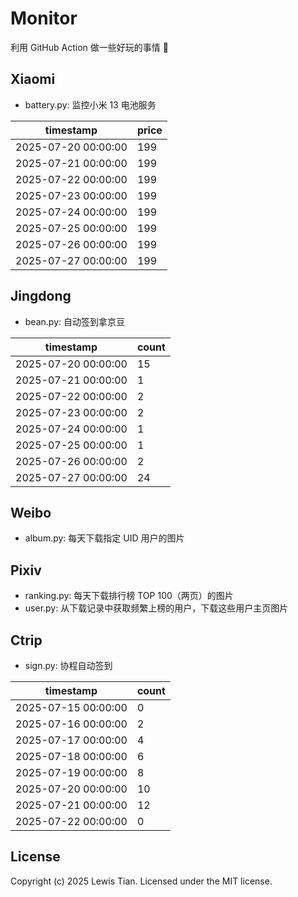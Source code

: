 # Monitor

利用 GitHub Action 做一些好玩的事情 🤣

## Xiaomi

- battery.py: 监控小米 13 电池服务

<!-- xiaomi13battery-start -->

| timestamp | price |
| --- | --- |
| 2025-07-20 00:00:00 | 199 |
| 2025-07-21 00:00:00 | 199 |
| 2025-07-22 00:00:00 | 199 |
| 2025-07-23 00:00:00 | 199 |
| 2025-07-24 00:00:00 | 199 |
| 2025-07-25 00:00:00 | 199 |
| 2025-07-26 00:00:00 | 199 |
| 2025-07-27 00:00:00 | 199 |

<!-- xiaomi13battery-end -->

## Jingdong

- bean.py: 自动签到拿京豆

<!-- jingdongbean-start -->

| timestamp | count |
| --- | --- |
| 2025-07-20 00:00:00 | 15 |
| 2025-07-21 00:00:00 | 1 |
| 2025-07-22 00:00:00 | 2 |
| 2025-07-23 00:00:00 | 2 |
| 2025-07-24 00:00:00 | 1 |
| 2025-07-25 00:00:00 | 1 |
| 2025-07-26 00:00:00 | 2 |
| 2025-07-27 00:00:00 | 24 |

<!-- jingdongbean-end -->

## Weibo

- album.py: 每天下载指定 UID 用户的图片

## Pixiv

- ranking.py: 每天下载排行榜 TOP 100（两页）的图片
- user.py: 从下载记录中获取频繁上榜的用户，下载这些用户主页图片

## Ctrip

- sign.py: 协程自动签到

<!-- ctrip_sign-start -->

| timestamp | count |
| --- | --- |
| 2025-07-15 00:00:00 | 0 |
| 2025-07-16 00:00:00 | 2 |
| 2025-07-17 00:00:00 | 4 |
| 2025-07-18 00:00:00 | 6 |
| 2025-07-19 00:00:00 | 8 |
| 2025-07-20 00:00:00 | 10 |
| 2025-07-21 00:00:00 | 12 |
| 2025-07-22 00:00:00 | 0 |

<!-- ctrip_sign-end -->

## License

Copyright (c) 2025 Lewis Tian. Licensed under the MIT license.
